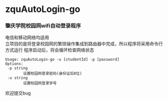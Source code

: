 # zquAutoLogin-go
### 肇庆学院校园网wifi自动登录程序
电信和移动网络均适用<br>
立项目的是将登录校园网的繁琐操作集成到路由器中完成，所以程序将采用命令行方式运行
程序启动后，将会循环检查网络状态<br>

```
Usage: zquAutoLogin-go -u [studentId] -p [password]
Options:
 -p string
        设置校园网登录密码(身份证后8位)
 -u string
        设置校园网登录学号
```

欢迎提交bug<br>
